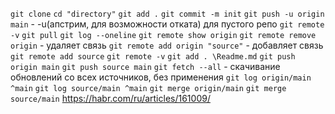 `git clone`
`cd "directory"`
`git add .`
`git commit -m init`
`git push -u origin main` - -u(апстрим, для возможности отката) для пустого репо
`git remote -v`
`git pull`
`git log --oneline`
`git remote show origin`
`git remote remove origin` - удаляет связь
`git remote add origin "source"` - добавляет связь
`git remote add source`
`git remote -v`
`git add . \Readme.md`
`git push origin main`
`git push source main`
`git fetch --all` - скачивание обновлений со всех источников, без применения
`git log origin/main ^main`
`git log source/main ^main`
`git merge origin/main`
`git merge source/main`
https://habr.com/ru/articles/161009/
